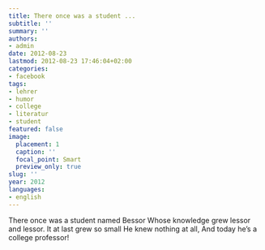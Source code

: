 ```yaml
---
title: There once was a student ...
subtitle: ''
summary: ''
authors:
- admin
date: 2012-08-23
lastmod: 2012-08-23 17:46:04+02:00
categories:
- facebook
tags:
- lehrer
- humor
- college
- literatur
- student
featured: false
image:
  placement: 1
  caption: ''
  focal_point: Smart
  preview_only: true
slug: ''
year: 2012
languages:
- english
---
```


There once was a student named Bessor
Whose knowledge grew lessor and lessor.
It at last grew so small
He knew nothing at all,
And today he’s a college professor!